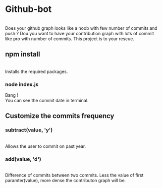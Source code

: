 # Github-bot

<br>
Does your github graph looks like a noob with few number of commits and push ? Dou you want to have your contribution graph with lots of commit like pro with number of commits. This project is to your rescue.

## npm install

<br>
Installs the required packages.

### node index.js

Bang !
<br>
You can see the commit date in terminal.

## Customize the commits frequency

### subtract(value, 'y')

<br>
Allows the user to commit on past year.
<br>

### add(value, 'd')

<br>
Difference of commits between two commits. Less the value of first paramter(value), more dense the contributon graph will be.
